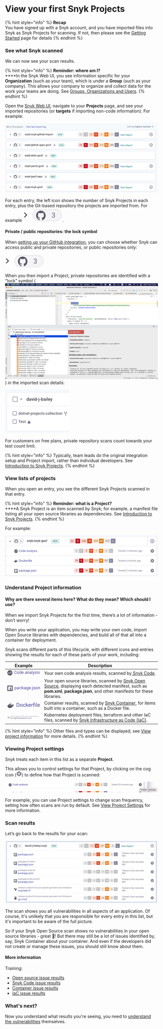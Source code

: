 # View your first Snyk Projects

{% hint style="info" %}
**Recap**\
You have signed up with a Snyk account, and you have imported files into Snyk as Snyk Projects for scanning. If not, then please see the [Getting Started](../) page for details
{% endhint %}

### See what Snyk scanned

We can now see your scan results.

{% hint style="info" %}
**Reminder: where am I?**\
\*\*\*\*In the Snyk Web UI, you see information specific for your **Organization** (such as your team), which is under a **Group** (such as your company). This allows your company to organize and collect data for the work your teams are doing. See [Groups, Organizations and Users](https://docs.snyk.io/introducing-snyk/snyks-core-concepts/groups-organizations-and-users).
{% endhint %}

Open the [Snyk Web UI](../introducing-snyk/snyk-web-ui/), navigate to your **Projects** page, and see your imported repositories (or **targets** if importing non-code information). For example:

![](<../../.gitbook/assets/image (163).png>)

For each entry, the left icon shows the number of Snyk Projects in each entry, plus the Git-based repository the projects are imported from. For example <img src="../../.gitbook/assets/image (438).png" alt="" data-size="line">.

#### Private / public repositories: the lock symbol

When [setting up your GitHub integration](https://docs.snyk.io/integrations/git-repository-scm-integrations/github-integration), you can choose whether Snyk can access public and private repositories, or public repositories only:

![](<../../.gitbook/assets/image (30).png>)

When you then import a Project, private repositories are identified with a “lock” symbol (<img src="../../.gitbook/assets/image (101) (2) (1).png" alt="" data-size="line">) in the imported scan details:

![](<../../.gitbook/assets/image (125) (1) (1) (1).png>)

For customers on free plans, private repository scans count towards your test count limit.

{% hint style="info" %}
Typically, team leads do the original integration setup and Project import, rather than individual developers. See [Introduction to Snyk Projects](https://docs.snyk.io/introducing-snyk/introduction-to-snyk-projects).
{% endhint %}

### View lists of projects

When you open an entry, you see the different Snyk Projects scanned in that entry.

{% hint style="info" %}
**Reminder: what is a Project?**\
\*\*\*\*A Snyk Project is an item scanned by Snyk; for example, a manifest file listing all your open source libraries as dependencies. See [Introduction to Snyk Projects](../../snyk-web-ui/introduction-to-snyk-projects/).
{% endhint %}

For example:

![](<../../.gitbook/assets/image (187) (1).png>)

### Understand Project information

#### Why are there several items here? What do they mean? Which should I use?

When we import Snyk Projects for the first time, there’s a lot of information - don’t worry!

When you write your application, you may write your own code, import Open Source libraries with dependencies, and build all of that all into a container for deployment.

Snyk scans different parts of this lifecycle, with different icons and entries showing the results for each of these parts of your work, including:

| Example                                                                                         | Description                                                                                                                                                                                                                  |
| ----------------------------------------------------------------------------------------------- | ---------------------------------------------------------------------------------------------------------------------------------------------------------------------------------------------------------------------------- |
| <img src="../../.gitbook/assets/image (183).png" alt="" data-size="line">                       | Your own code analysis results, scanned by[ Snyk Code](../../scan-application-code/snyk-code/).                                                                                                                              |
| <img src="../../.gitbook/assets/Screenshot 2022-07-20 at 11.14.02.png" alt="" data-size="line"> | Your open source libraries, scanned by [Snyk Open Source](../../scan-application-code/snyk-open-source/), displaying each detected manifest, such as **pom.xml**, **package.json**, and other manifests for these libraries. |
| <img src="../../.gitbook/assets/image (33).png" alt="" data-size="line">                        | Container results, scanned by [Snyk Container](../../snyk-container/), for items built into a container, such as a Docker file.                                                                                              |
| <img src="../../.gitbook/assets/image (39).png" alt="" data-size="original">                    | Kubernetes deployment files, terraform and other IaC files, scanned by [Snyk Infrastructure as Code (IaC)](../../scan-cloud-deployment/snyk-infrastructure-as-code/).                                                        |

{% hint style="info" %}
Other files and types can be displayed; see [View project information](https://docs.snyk.io/introducing-snyk/introduction-to-snyk-projects/view-project-information) for more details.
{% endhint %}

### Viewing Project settings

Snyk treats each item in this list as a separate **Project**.

This allows you to control settings for that Project, by clicking on the cog icon (![](<../../.gitbook/assets/image (27) (1) (2).png>)) to define how that Project is scanned:

![](<../../.gitbook/assets/image (379) (1).png>)

For example, you can use Project settings to change scan frequency, setting how often scans are run by default. See [View Project Settings](https://docs.snyk.io/introducing-snyk/introduction-to-snyk-projects/view-project-settings) for more information.

### Scan results

Let’s go back to the results for your scan:

![](<../../.gitbook/assets/image (167) (1) (1) (1) (1) (1) (1).png>)

The scan shows you all vulnerabilities in all aspects of an application. Of course, it's unlikely that you are responsible for every entry in this list, but it's important to be aware of the full picture.

So if your Snyk Open Source scan shows no vulnerabilities in your open source libraries - great :tada:! But there may still be a lot of issues identified by, say, Snyk Container about your container. And even if the developers did not create or manage these issues, you should still know about them.

#### More information

Training:

* [Open source issue results](https://training.snyk.io/learn/course/introduction-to-the-snyk-ui/scan-results/open-source-issue-results?page=1)
* [Snyk Code issue results](https://training.snyk.io/learn/course/introduction-to-the-snyk-ui/scan-results/snyk-code-issue-results?page=1)
* [Container issue results](https://training.snyk.io/learn/course/introduction-to-the-snyk-ui/scan-results/container-file-issue-results?page=1)
* [IaC issue results](https://training.snyk.io/learn/course/introduction-to-the-snyk-ui/scan-results/infrastructure-as-code-file-issue-results?page=1)

### What's next?

Now you understand what results you're seeing, you need to [understand the vulnerabilities](understand-your-vulnerabilities.md) themselves.
